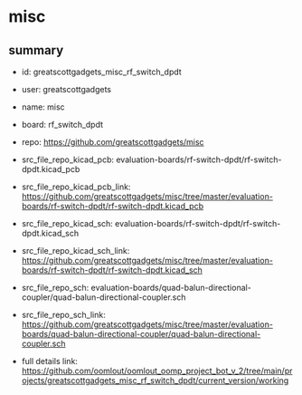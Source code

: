 # misc
 
## summary 
* id: greatscottgadgets_misc_rf_switch_dpdt
* user: greatscottgadgets
* name: misc
* board: rf_switch_dpdt
* repo: https://github.com/greatscottgadgets/misc
* src_file_repo_kicad_pcb: evaluation-boards/rf-switch-dpdt/rf-switch-dpdt.kicad_pcb
* src_file_repo_kicad_pcb_link: https://github.com/greatscottgadgets/misc/tree/master/evaluation-boards/rf-switch-dpdt/rf-switch-dpdt.kicad_pcb
* src_file_repo_kicad_sch: evaluation-boards/rf-switch-dpdt/rf-switch-dpdt.kicad_sch
* src_file_repo_kicad_sch_link: https://github.com/greatscottgadgets/misc/tree/master/evaluation-boards/rf-switch-dpdt/rf-switch-dpdt.kicad_sch

* src_file_repo_sch: evaluation-boards/quad-balun-directional-coupler/quad-balun-directional-coupler.sch
* src_file_repo_sch_link: https://github.com/greatscottgadgets/misc/tree/master/evaluation-boards/quad-balun-directional-coupler/quad-balun-directional-coupler.sch
* full details link: https://github.com/oomlout/oomlout_oomp_project_bot_v_2/tree/main/projects/greatscottgadgets_misc_rf_switch_dpdt/current_version/working  






